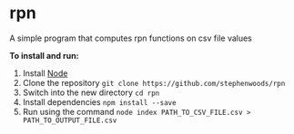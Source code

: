 # rpn
A simple program that computes rpn functions on csv file values

**To install and run:**

1. Install [Node](https://nodejs.org/en/download/)
2. Clone the repository `git clone https://github.com/stephenwoods/rpn`
3. Switch into the new directory `cd rpn`
3. Install dependencies `npm install --save`
4. Run using the command `node index PATH_TO_CSV_FILE.csv > PATH_TO_OUTPUT_FILE.csv`
